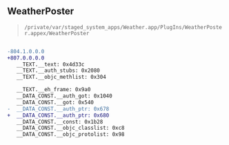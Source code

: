 ## WeatherPoster

> `/private/var/staged_system_apps/Weather.app/PlugIns/WeatherPoster.appex/WeatherPoster`

```diff

-804.1.0.0.0
+807.0.0.0.0
   __TEXT.__text: 0x4d33c
   __TEXT.__auth_stubs: 0x2080
   __TEXT.__objc_methlist: 0x304

   __TEXT.__eh_frame: 0x9a0
   __DATA_CONST.__auth_got: 0x1040
   __DATA_CONST.__got: 0x540
-  __DATA_CONST.__auth_ptr: 0x678
+  __DATA_CONST.__auth_ptr: 0x680
   __DATA_CONST.__const: 0x1b28
   __DATA_CONST.__objc_classlist: 0xc8
   __DATA_CONST.__objc_protolist: 0x98

```
